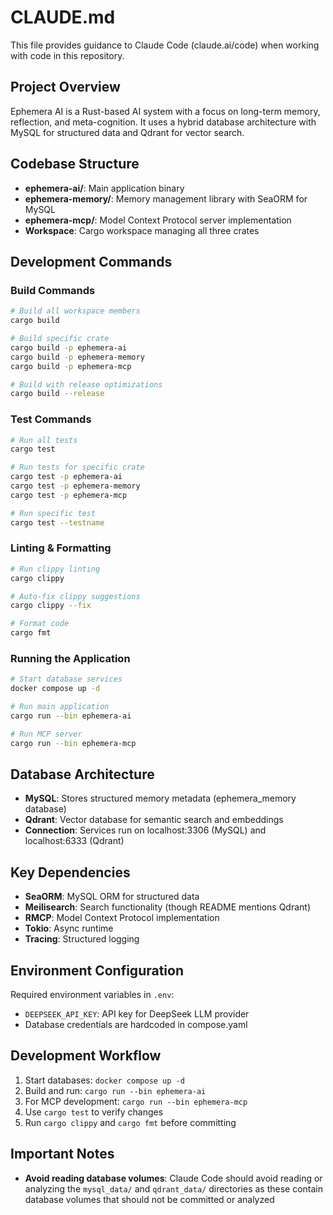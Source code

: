 # CLAUDE.md

This file provides guidance to Claude Code (claude.ai/code) when working with code in this repository.

## Project Overview

Ephemera AI is a Rust-based AI system with a focus on long-term memory, reflection, and meta-cognition. It uses a hybrid database architecture with MySQL for structured data and Qdrant for vector search.

## Codebase Structure

- **ephemera-ai/**: Main application binary
- **ephemera-memory/**: Memory management library with SeaORM for MySQL
- **ephemera-mcp/**: Model Context Protocol server implementation
- **Workspace**: Cargo workspace managing all three crates

## Development Commands

### Build Commands
```bash
# Build all workspace members
cargo build

# Build specific crate
cargo build -p ephemera-ai
cargo build -p ephemera-memory
cargo build -p ephemera-mcp

# Build with release optimizations
cargo build --release
```

### Test Commands
```bash
# Run all tests
cargo test

# Run tests for specific crate
cargo test -p ephemera-ai
cargo test -p ephemera-memory
cargo test -p ephemera-mcp

# Run specific test
cargo test --testname
```

### Linting & Formatting
```bash
# Run clippy linting
cargo clippy

# Auto-fix clippy suggestions
cargo clippy --fix

# Format code
cargo fmt
```

### Running the Application
```bash
# Start database services
docker compose up -d

# Run main application
cargo run --bin ephemera-ai

# Run MCP server
cargo run --bin ephemera-mcp
```

## Database Architecture

- **MySQL**: Stores structured memory metadata (ephemera_memory database)
- **Qdrant**: Vector database for semantic search and embeddings
- **Connection**: Services run on localhost:3306 (MySQL) and localhost:6333 (Qdrant)

## Key Dependencies

- **SeaORM**: MySQL ORM for structured data
- **Meilisearch**: Search functionality (though README mentions Qdrant)
- **RMCP**: Model Context Protocol implementation
- **Tokio**: Async runtime
- **Tracing**: Structured logging

## Environment Configuration

Required environment variables in `.env`:
- `DEEPSEEK_API_KEY`: API key for DeepSeek LLM provider
- Database credentials are hardcoded in compose.yaml

## Development Workflow

1. Start databases: `docker compose up -d`
2. Build and run: `cargo run --bin ephemera-ai`
3. For MCP development: `cargo run --bin ephemera-mcp`
4. Use `cargo test` to verify changes
5. Run `cargo clippy` and `cargo fmt` before committing

## Important Notes

- **Avoid reading database volumes**: Claude Code should avoid reading or analyzing the `mysql_data/` and `qdrant_data/` directories as these contain database volumes that should not be committed or analyzed